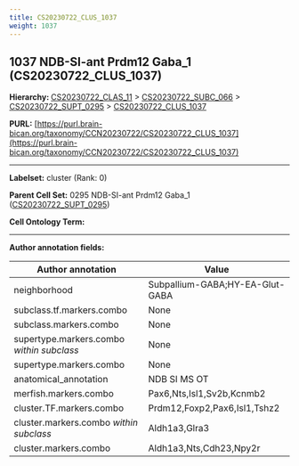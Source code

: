 ```yaml
---
title: CS20230722_CLUS_1037
weight: 1037
---
```

## 1037 NDB-SI-ant Prdm12 Gaba_1 (CS20230722_CLUS_1037)
<b>Hierarchy: </b>
[CS20230722_CLAS_11](../CS20230722_CLAS_11) >
[CS20230722_SUBC_066](../CS20230722_SUBC_066) >
[CS20230722_SUPT_0295](../CS20230722_SUPT_0295) >
[CS20230722_CLUS_1037](../CS20230722_CLUS_1037)

**PURL:** [https://purl.brain-bican.org/taxonomy/CCN20230722/CS20230722_CLUS_1037](https://purl.brain-bican.org/taxonomy/CCN20230722/CS20230722_CLUS_1037)

---


**Labelset:** cluster (Rank: 0)

**Parent Cell Set:** 0295 NDB-SI-ant Prdm12 Gaba_1 ([CS20230722_SUPT_0295](../CS20230722_SUPT_0295))



**Cell Ontology Term:** 

[MARKER GENES.]: #


---

[TRANSFERRED ANNOTATIONS.]: #


[AUTHOR ANNOTATION FIELDS.]: #


**Author annotation fields:**

| Author annotation | Value |
|-------------------|-------|
|neighborhood|Subpallium-GABA;HY-EA-Glut-GABA|
|subclass.tf.markers.combo|None|
|subclass.markers.combo|None|
|supertype.markers.combo _within subclass_|None|
|supertype.markers.combo|None|
|anatomical_annotation|NDB SI MS OT|
|merfish.markers.combo|Pax6,Nts,Isl1,Sv2b,Kcnmb2|
|cluster.TF.markers.combo|Prdm12,Foxp2,Pax6,Isl1,Tshz2|
|cluster.markers.combo _within subclass_|Aldh1a3,Glra3|
|cluster.markers.combo|Aldh1a3,Nts,Cdh23,Npy2r|
